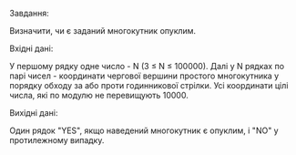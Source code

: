 Завдання: 

Визначити, чи є заданий многокутник опуклим.

Вхідні дані:

У першому рядку одне число - N (3 ≤ N ≤ 100000). Далі у N рядках по парі чисел - координати чергової вершини простого многокутника у порядку обходу за або проти годинникової стрілки. Усі координати цілі числа, які по модулю не перевищують 10000.

Вихідні дані:

Один рядок "YES", якщо наведений многокутник є опуклим, і "NO" у протилежному випадку.